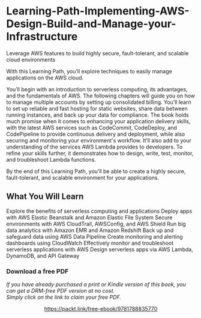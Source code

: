 # Learning-Path-Implementing-AWS-Design-Build-and-Manage-your-Infrastructure
Leverage AWS features to build highly secure, fault-tolerant, and scalable cloud environments


With this Learning Path, you’ll explore techniques to easily manage applications on the AWS cloud. 

You’ll begin with an introduction to serverless computing, its advantages, and the fundamentals of AWS. The following chapters will guide you on how to manage multiple accounts by setting up consolidated billing. You’ll learn to set up reliable and fast hosting for static websites, share data between running instances, and back up your data for compliance. The book holds much promise when it comes to enhancing your application delivery skills, with the latest AWS services such as CodeCommit, CodeDeploy, and CodePipeline to provide continuous delivery and deployment, while also securing and monitoring your environment's workflow. It’ll also add to your understanding of the services AWS Lambda provides to developers. To refine your skills further, it demonstrates how to design, write, test, monitor, and troubleshoot Lambda functions. 

By the end of this Learning Path, you’ll be able to create a highly secure, fault-tolerant, and scalable environment for your applications.


## What You Will Learn

Explore the benefits of serverless computing and applications
Deploy apps with AWS Elastic Beanstalk and Amazon Elastic File System
Secure environments with AWS CloudTrail, AWSConfig, and AWS Shield
Run big data analytics with Amazon EMR and Amazon Redshift
Back up and safeguard data using AWS Data Pipeline
Create monitoring and alerting dashboards using CloudWatch
Effectively monitor and troubleshoot serverless applications with AWS
Design serverless apps via AWS Lambda, DynamoDB, and API Gateway
### Download a free PDF

 <i>If you have already purchased a print or Kindle version of this book, you can get a DRM-free PDF version at no cost.<br>Simply click on the link to claim your free PDF.</i>
<p align="center"> <a href="https://packt.link/free-ebook/9781788835770">https://packt.link/free-ebook/9781788835770 </a> </p>